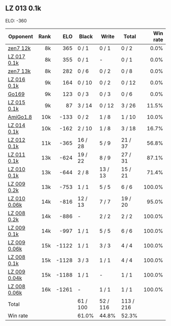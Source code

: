 ## LZ 013 0.1k ##

ELO: -360

Opponent | Rank | ELO | Black | Write | Total | Win rate
---------|-----:|----:|-------|-------|-------|-------:
[zen7 12k](zen7%2012k.md) | 8k | 365 | 0 / 1 | 0 / 1 | 0 / 2 | 0.0%
[LZ 017 0.1k](LZ%20017%200.1k.md) | 8k | 355 | 0 / 1 | - | 0 / 1 | 0.0%
[zen7 13k](zen7%2013k.md) | 8k | 282 | 0 / 6 | 0 / 2 | 0 / 8 | 0.0%
[LZ 016 0.1k](LZ%20016%200.1k.md) | 9k | 164 | 0 / 10 | 0 / 2 | 0 / 12 | 0.0%
[Go169](Go169.md) | 9k | 123 | 0 / 3 | 0 / 3 | 0 / 6 | 0.0%
[LZ 015 0.1k](LZ%20015%200.1k.md) | 9k | 87 | 3 / 14 | 0 / 12 | 3 / 26 | 11.5%
[AmiGo1.8](AmiGo1.8.md) | 10k | -133 | 0 / 2 | 1 / 8 | 1 / 10 | 10.0%
[LZ 014 0.1k](LZ%20014%200.1k.md) | 10k | -162 | 2 / 10 | 1 / 8 | 3 / 18 | 16.7%
[LZ 012 0.1k](LZ%20012%200.1k.md) | 11k | -365 | 16 / 28 | 5 / 9 | 21 / 37 | 56.8%
[LZ 011 0.1k](LZ%20011%200.1k.md) | 13k | -624 | 19 / 22 | 8 / 9 | 27 / 31 | 87.1%
[LZ 010 0.1k](LZ%20010%200.1k.md) | 13k | -644 | 2 / 8 | 13 / 13 | 15 / 21 | 71.4%
[LZ 009 0.2k](LZ%20009%200.2k.md) | 13k | -753 | 1 / 1 | 5 / 5 | 6 / 6 | 100.0%
[LZ 010 0.06k](LZ%20010%200.06k.md) | 14k | -816 | 12 / 13 | 7 / 7 | 19 / 20 | 95.0%
[LZ 008 0.2k](LZ%20008%200.2k.md) | 14k | -886 | - | 2 / 2 | 2 / 2 | 100.0%
[LZ 009 0.1k](LZ%20009%200.1k.md) | 14k | -997 | 1 / 1 | 5 / 5 | 6 / 6 | 100.0%
[LZ 009 0.06k](LZ%20009%200.06k.md) | 15k | -1122 | 1 / 1 | 3 / 3 | 4 / 4 | 100.0%
[LZ 008 0.1k](LZ%20008%200.1k.md) | 15k | -1128 | 3 / 3 | 1 / 1 | 4 / 4 | 100.0%
[LZ 009 0.04k](LZ%20009%200.04k.md) | 15k | -1188 | 1 / 1 | - | 1 / 1 | 100.0%
[LZ 008 0.06k](LZ%20008%200.06k.md) | 16k | -1261 | - | 1 / 1 | 1 / 1 | 100.0%
Total | | | 61 / 100 | 52 / 116 | 113 / 216 | 
Win rate| | | 61.0% | 44.8% | 52.3% | 
